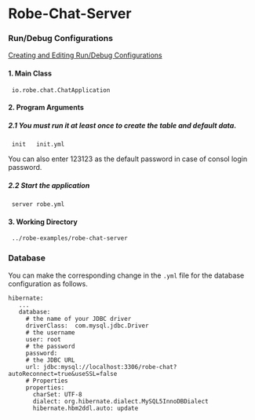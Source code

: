 # Robe-Chat-Server


### Run/Debug Configurations

[Creating and Editing Run/Debug Configurations](https://www.jetbrains.com/help/idea/2016.3/creating-and-editing-run-debug-configurations.html#d2239301e379)

#### 1. Main Class

```
 io.robe.chat.ChatApplication
```

#### 2. Program Arguments

##### 2.1 You must run it at least once to create the table and default data.

```
 init   init.yml
```

You can also enter 123123 as the default password in case of consol login password.

##### 2.2 Start the application
```
 server robe.yml
```


#### 3. Working Directory

```
 ../robe-examples/robe-chat-server
```

### Database

You can make the corresponding change in the `.yml` file for the database configuration as follows.

```
hibernate:
   ...
   database:
     # the name of your JDBC driver
     driverClass:  com.mysql.jdbc.Driver
     # the username
     user: root
     # the password
     password:
     # the JDBC URL
     url: jdbc:mysql://localhost:3306/robe-chat?autoReconnect=true&useSSL=false
     # Properties
     properties:
       charSet: UTF-8
       dialect: org.hibernate.dialect.MySQL5InnoDBDialect
       hibernate.hbm2ddl.auto: update
```